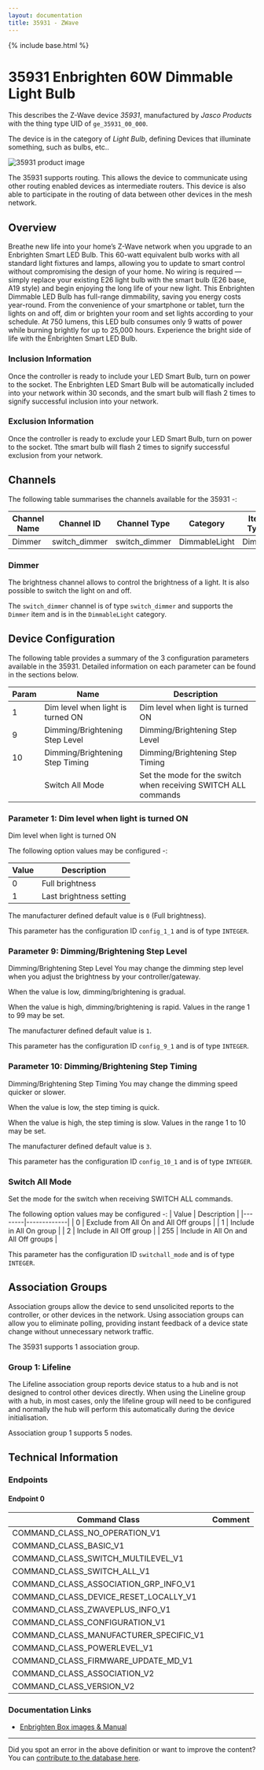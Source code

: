 ```yaml
---
layout: documentation
title: 35931 - ZWave
---
```


{% include base.html %}

# 35931 Enbrighten 60W Dimmable Light Bulb
This describes the Z-Wave device *35931*, manufactured by *Jasco Products* with the thing type UID of ```ge_35931_00_000```.

The device is in the category of *Light Bulb*, defining Devices that illuminate something, such as bulbs, etc..

![35931 product image](https://opensmarthouse.org/zwavedatabase/536/image/)


The 35931 supports routing. This allows the device to communicate using other routing enabled devices as intermediate routers.  This device is also able to participate in the routing of data between other devices in the mesh network.

## Overview

Breathe new life into your home’s Z-Wave network when you upgrade to an Enbrighten Smart LED Bulb. This 60-watt equivalent bulb works with all standard light fixtures and lamps, allowing you to update to smart control without compromising the design of your home. No wiring is required — simply replace your existing E26 light bulb with the smart bulb (E26 base, A19 style) and begin enjoying the long life of your new light. This Enbrighten Dimmable LED Bulb has full-range dimmability, saving you energy costs year-round. From the convenience of your smartphone or tablet, turn the lights on and off, dim or brighten your room and set lights according to your schedule. At 750 lumens, this LED bulb consumes only 9 watts of power while burning brightly for up to 25,000 hours. Experience the bright side of life with the Enbrighten Smart LED Bulb.

### Inclusion Information

Once the controller is ready to include your LED Smart Bulb, turn on power to the socket. The Enbrighten LED Smart Bulb will be automatically included into your network within 30 seconds, and the smart bulb will flash 2 times to signify successful inclusion into your network.

### Exclusion Information

Once the controller is ready to exclude your LED Smart Bulb, turn on power to the socket. Tthe smart bulb will flash 2 times to signify successful exclusion from your network.

## Channels

The following table summarises the channels available for the 35931 -:

| Channel Name | Channel ID | Channel Type | Category | Item Type |
|--------------|------------|--------------|----------|-----------|
| Dimmer | switch_dimmer | switch_dimmer | DimmableLight | Dimmer | 

### Dimmer
The brightness channel allows to control the brightness of a light.
            It is also possible to switch the light on and off.

The ```switch_dimmer``` channel is of type ```switch_dimmer``` and supports the ```Dimmer``` item and is in the ```DimmableLight``` category.



## Device Configuration

The following table provides a summary of the 3 configuration parameters available in the 35931.
Detailed information on each parameter can be found in the sections below.

| Param | Name  | Description |
|-------|-------|-------------|
| 1 | Dim level when light is turned ON | Dim level when light is turned ON |
| 9 | Dimming/Brightening Step Level | Dimming/Brightening Step Level |
| 10 | Dimming/Brightening Step Timing | Dimming/Brightening Step Timing |
|  | Switch All Mode | Set the mode for the switch when receiving SWITCH ALL commands |

### Parameter 1: Dim level when light is turned ON

Dim level when light is turned ON

The following option values may be configured -:

| Value  | Description |
|--------|-------------|
| 0 | Full brightness |
| 1 | Last brightness setting |

The manufacturer defined default value is ```0``` (Full brightness).

This parameter has the configuration ID ```config_1_1``` and is of type ```INTEGER```.


### Parameter 9: Dimming/Brightening Step Level

Dimming/Brightening Step Level
You may change the dimming step level when you adjust the brightness by your controller/gateway.

When the value is low, dimming/brightening is gradual.

When the value is high, dimming/brightening is rapid.
Values in the range 1 to 99 may be set.

The manufacturer defined default value is ```1```.

This parameter has the configuration ID ```config_9_1``` and is of type ```INTEGER```.


### Parameter 10: Dimming/Brightening Step Timing

Dimming/Brightening Step Timing
You may change the dimming speed quicker or slower.

When the value is low, the step timing is quick.

When the value is high, the step timing is slow.
Values in the range 1 to 10 may be set.

The manufacturer defined default value is ```3```.

This parameter has the configuration ID ```config_10_1``` and is of type ```INTEGER```.

### Switch All Mode

Set the mode for the switch when receiving SWITCH ALL commands.

The following option values may be configured -:
| Value  | Description |
|--------|-------------|
| 0 | Exclude from All On and All Off groups |
| 1 | Include in All On group |
| 2 | Include in All Off group |
| 255 | Include in All On and All Off groups |

This parameter has the configuration ID ```switchall_mode``` and is of type ```INTEGER```.


## Association Groups

Association groups allow the device to send unsolicited reports to the controller, or other devices in the network. Using association groups can allow you to eliminate polling, providing instant feedback of a device state change without unnecessary network traffic.

The 35931 supports 1 association group.

### Group 1: Lifeline

The Lifeline association group reports device status to a hub and is not designed to control other devices directly. When using the Lineline group with a hub, in most cases, only the lifeline group will need to be configured and normally the hub will perform this automatically during the device initialisation.

Association group 1 supports 5 nodes.

## Technical Information

### Endpoints

#### Endpoint 0

| Command Class | Comment |
|---------------|---------|
| COMMAND_CLASS_NO_OPERATION_V1| |
| COMMAND_CLASS_BASIC_V1| |
| COMMAND_CLASS_SWITCH_MULTILEVEL_V1| |
| COMMAND_CLASS_SWITCH_ALL_V1| |
| COMMAND_CLASS_ASSOCIATION_GRP_INFO_V1| |
| COMMAND_CLASS_DEVICE_RESET_LOCALLY_V1| |
| COMMAND_CLASS_ZWAVEPLUS_INFO_V1| |
| COMMAND_CLASS_CONFIGURATION_V1| |
| COMMAND_CLASS_MANUFACTURER_SPECIFIC_V1| |
| COMMAND_CLASS_POWERLEVEL_V1| |
| COMMAND_CLASS_FIRMWARE_UPDATE_MD_V1| |
| COMMAND_CLASS_ASSOCIATION_V2| |
| COMMAND_CLASS_VERSION_V2| |

### Documentation Links

* [Enbrighten Box images & Manual](https://www.opensmarthouse.org/zwavedatabase/536/Enbrighten-Bulb.pdf)

---

Did you spot an error in the above definition or want to improve the content?
You can [contribute to the database here](https://www.opensmarthouse.org/zwavedatabase/536).
